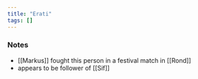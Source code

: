 ```yaml
---
title: "Erati"
tags: []
---
```


### Notes

- [[Markus]] fought this person in a festival match in [[Rond]]
- appears to be follower of [[Sif]]
